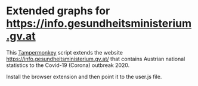 # Extended graphs for https://info.gesundheitsministerium.gv.at

This [Tampermonkey](https://www.tampermonkey.net) script extends the website https://info.gesundheitsministerium.gv.at/ that contains Austrian national statistics to the Covid-19 (Corona) outbreak 2020.

Install the browser extension and then point it to the user.js file.
